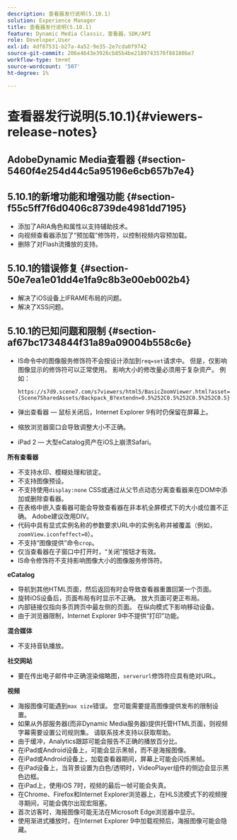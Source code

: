 ```yaml
---
description: 查看器发行说明(5.10.1)
solution: Experience Manager
title: 查看器发行说明(5.10.1)
feature: Dynamic Media Classic，查看器，SDK/API
role: Developer,User
exl-id: 4df87531-b27a-4a52-9e35-2e7cda0f9742
source-git-commit: 206e4643e3926cb85b4be2189743578f88180be7
workflow-type: tm+mt
source-wordcount: '507'
ht-degree: 1%

---
```


# 查看器发行说明(5.10.1){#viewers-release-notes}

## AdobeDynamic Media查看器 {#section-5460f4e254d44c5a95196e6cb657b7e4}

## 5.10.1的新增功能和增强功能 {#section-f55c5ff7f6d0406c8739de4981dd7195}

* 添加了ARIA角色和属性以支持辅助技术。
* 向视频查看器添加了“预加载”修饰符，以控制视频内容预加载。
* 删除了对Flash流播放的支持。

## 5.10.1的错误修复 {#section-50e7ea1e01dd4e1fa9c8b3e00eb002b4}

* 解决了iOS设备上IFRAME布局的问题。
* 解决了XSS问题。

## 5.10.1的已知问题和限制 {#section-af67bc1734844f31a89a09004b558c6e}

* IS命令中的图像服务修饰符不会按设计添加到`req=set`请求中。 但是，仅影响图像显示的修饰符可以正常使用。 影响大小的修改量必须用于复杂资产。 例如：

   `https://s7d9.scene7.com/s7viewers/html5/BasicZoomViewer.html?asset= {Scene7SharedAssets/Backpack_B?extendn=0.5%252C0.5%252C0.5%252C0.5}`

* 弹出查看器 — 鼠标关闭后，Internet Explorer 9有时仍保留在屏幕上。
* 缩放浏览器窗口会导致调整大小不正确。
* iPad 2 — 大型eCatalog资产在iOS上崩溃Safari。

**所有查看器**

* 不支持水印、模糊处理和锁定。
* 不支持图像预设。
* 不支持使用`display:none` CSS或通过从父节点动态分离查看器来在DOM中添加或删除查看器。
* 在表格中嵌入查看器可能会导致查看器在非本机全屏模式下的大小或位置不正确。 Adobe建议改用DIV。
* 代码中具有显式实例名称的参数要求URL中的实例名称并被覆盖（例如，`zoomView.iconfeffect=0`）。
* 不支持“图像提供”命令`crop`。
* 仅当查看器在子窗口中打开时，“关闭”按钮才有效。
* IS命令修饰符不支持影响图像大小的图像服务修饰符。

**eCatalog**

* 导航到其他HTML页面，然后返回有时会导致查看器重置回第一个页面。
* 旋转iOS设备后，页面布局有时显示不正确。 放大页面可更正布局。
* 内部链接仅指向多页跨页中最左侧的页面。 在纵向模式下影响移动设备。
* 由于浏览器限制，Internet Explorer 9中不提供“打印”功能。

**混合媒体**

* 不支持音轨播放。

**社交网站**

* 要在传出电子邮件中正确渲染缩略图，`serverurl`修饰符应具有绝对URL。

**视频**

* 海报图像可能遇到`max size`错误。 您可能需要提高图像提供发布的限制设置。
* 如果从外部服务器(而非Dynamic Media服务器)提供托管HTML页面，则视频字幕需要设置公司规则集。 请联系技术支持以获取帮助。
* 由于缓冲，Analytics跟踪可能会报告不正确的播放百分比。
* 在iPad或Android设备上，可能会显示黑帧，而不是海报图像。
* 在iPad或Android设备上，加载查看器期间，屏幕上可能会闪烁黑帧。
* 在iPad设备上，当背景设置为白色/透明时，VideoPlayer组件的侧边会显示黑色边框。
* 在iPad上，使用iOS 7时，视频的最后一帧可能会失真。
* 在Chrome、Firefox和Internet Explorer浏览器上，在HLS流模式下的视频搜寻期间，可能会偶尔出现宏阻塞。
* 首次访客时，海报图像可能无法在Microsoft Edge浏览器中显示。
* 使用渐进式播放时，在Internet Explorer 9中加载视频后，海报图像可能会隐藏。
